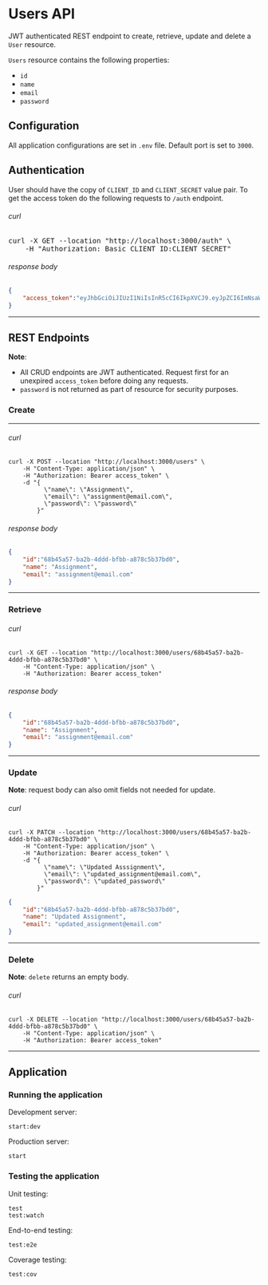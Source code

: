 # Users API

JWT authenticated REST endpoint to create, retrieve, update and delete a `User` resource.

`Users` resource contains the following properties:
- `id`
- `name`
- `email`
- `password` 

## Configuration

All application configurations are set in `.env` file. Default port is set to `3000`.

## Authentication

User should have the copy of `CLIENT_ID` and `CLIENT_SECRET` value pair.
To get the access token do the following requests to `/auth` endpoint.

###### curl
<pre>
curl -X GET --location "http://localhost:3000/auth" \
    -H "Authorization: Basic CLIENT_ID:CLIENT_SECRET"
</pre>
###### response body
```json
{
    "access_token":"eyJhbGciOiJIUzI1NiIsInR5cCI6IkpXVCJ9.eyJpZCI6ImNsaWVudF9pZCIsInNlY3JldCI6ImNsaWVudF9zZWNyZXQiLCJpYXQiOjE2ODgyMjQwNzUsImV4cCI6MTY4ODMxMDQ3NX0.l-V7GqZXS237yebLaxQghh4XkqpYyQAjopeNZPZOzkA"
}
```
---

## REST Endpoints
**Note**: 
- All CRUD endpoints are JWT authenticated. Request first for an unexpired `access_token` before doing any requests.
- `password` is not returned as part of resource for security purposes.
### Create
---
###### curl
```
curl -X POST --location "http://localhost:3000/users" \
    -H "Content-Type: application/json" \
    -H "Authorization: Bearer access_token" \
    -d "{
          \"name\": \"Assignment\",
          \"email\": \"assignment@email.com\",
          \"password\": \"password\"
        }"
```

###### response body
```json
{
    "id":"68b45a57-ba2b-4ddd-bfbb-a878c5b37bd0",
    "name": "Assignment",
    "email": "assignment@email.com"
}
```
---
### Retrieve
###### curl
```
curl -X GET --location "http://localhost:3000/users/68b45a57-ba2b-4ddd-bfbb-a878c5b37bd0" \
    -H "Content-Type: application/json" \
    -H "Authorization: Bearer access_token"
```
###### response body
```json
{
    "id":"68b45a57-ba2b-4ddd-bfbb-a878c5b37bd0",
    "name": "Assignment",
    "email": "assignment@email.com"
}
```
---
### Update
**Note**: request body can also omit fields not needed for update.
###### curl
```
curl -X PATCH --location "http://localhost:3000/users/68b45a57-ba2b-4ddd-bfbb-a878c5b37bd0" \
    -H "Content-Type: application/json" \
    -H "Authorization: Bearer access_token" \
    -d "{
          \"name\": \"Updated Asssignment\",
          \"email\": \"updated_assignment@email.com\",
          \"password\": \"updated_password\"
        }"
```
```json
{
    "id":"68b45a57-ba2b-4ddd-bfbb-a878c5b37bd0",
    "name": "Updated Assignment",
    "email": "updated_assignment@email.com"
}
```
---
### Delete
**Note**: `delete` returns an empty body.
###### curl
```
curl -X DELETE --location "http://localhost:3000/users/68b45a57-ba2b-4ddd-bfbb-a878c5b37bd0" \
    -H "Content-Type: application/json" \
    -H "Authorization: Bearer access_token"
```
---
## Application
### Running the application

Development server:
```
start:dev
```

Production server:
```
start
```

### Testing the application

Unit testing:
```
test
test:watch
```

End-to-end testing:
```
test:e2e
```

Coverage testing:
```
test:cov
```
